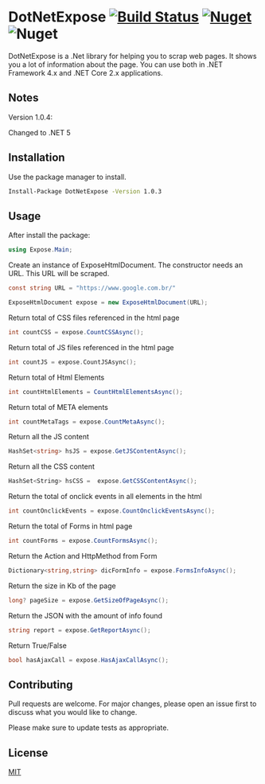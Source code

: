 # DotNetExpose [![Build Status](https://travis-ci.org/joao2391/DotNetExpose.svg?branch=master)](https://travis-ci.org/joao2391/DotNetExpose) [![Nuget](https://img.shields.io/nuget/v/DotNetExpose)](https://www.nuget.org/packages/DotNetExpose/) ![Nuget](https://img.shields.io/nuget/dt/DotNetExpose)

DotNetExpose is a .Net library for helping you to scrap web pages. It shows you a lot of information about the page.
You can use both in .NET Framework 4.x and .NET Core 2.x applications.

## Notes
Version 1.0.4:

Changed to .NET 5

## Installation

Use the package manager to install.

```bash
Install-Package DotNetExpose -Version 1.0.3
```

## Usage

After install the package:
```C#
using Expose.Main;
```

Create an instance of ExposeHtmlDocument. The constructor needs an URL. This URL will be scraped.
```C#
const string URL = "https://www.google.com.br/"

ExposeHtmlDocument expose = new ExposeHtmlDocument(URL);
```
 
Return total of CSS files referenced in the html page
```C#
int countCSS = expose.CountCSSAsync();
```
Return total of JS files referenced in the html page
```C
int countJS = expose.CountJSAsync();
```
Return total of Html Elements
```C#
int countHtmlElements = CountHtmlElementsAsync();
```
Return total of META elements
```C#
int countMetaTags = expose.CountMetaAsync();
```
Return all the JS content
```C#
HashSet<string> hsJS = expose.GetJSContentAsync();
```
Return all the CSS content
```C#
HashSet<String> hsCSS =  expose.GetCSSContentAsync();
```
Return the total of onclick events in all elements in the html
```C#
int countOnclickEvents = expose.CountOnclickEventsAsync();
```
Return the total of Forms in html page
```C#
int countForms = expose.CountFormsAsync();
```
Return the Action and HttpMethod from Form
```C#
Dictionary<string,string> dicFormInfo = expose.FormsInfoAsync();
```
Return the size in Kb of the page
```C#
long? pageSize = expose.GetSizeOfPageAsync();
```
Return the JSON with the amount of info found
```C#
string report = expose.GetReportAsync();
```
Return True/False 
```C#
bool hasAjaxCall = expose.HasAjaxCallAsync();
```

## Contributing
Pull requests are welcome. For major changes, please open an issue first to discuss what you would like to change.

Please make sure to update tests as appropriate.

## License
[MIT](https://choosealicense.com/licenses/mit/)
